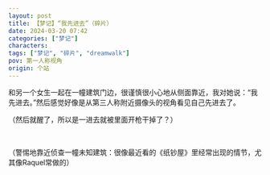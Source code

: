 ```yaml
---
layout: post
title: 【梦记】“我先进去”（碎片）
date: 2024-03-20 07:42
categories: ["梦记"]
characters: 
tags: ["梦记", "碎片", "dreamwalk"]
pov: 第一人称视角
origin: 个站
---
```


和另一个女生一起在一幢建筑门边，很谨慎很小心地从侧面靠近，我对她说：“我先进去。”然后感觉好像是从第三人称附近摄像头的视角看见自己先进去了。

（然后就醒了，所以是一进去就被里面开枪干掉了？）

<br>

（警惕地靠近侦查一幢未知建筑：很像最近看的《纸钞屋》里经常出现的情节，尤其像Raquel常做的）
